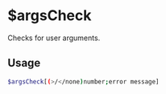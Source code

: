 # $argsCheck

Checks for user arguments.

## Usage

```bash
$argsCheck[(>/</none)number;error message]
```

